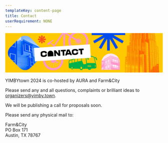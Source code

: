 ```yaml
---
templateKey: content-page
title: Contact
userRequirement: NONE
---
```

![Contact](yimbytown-header_contact.jpg)

YIMBYtown 2024 is co-hosted by AURA and Farm&City

Please send any and all questions, complaints or brilliant ideas to [organizers@yimby.town](<mailto: organizers@yimby.town>).

We will be publishing a call for proposals soon.

Please send any physical mail to:

Farm&City\
PO Box 171\
Austin, TX 78767